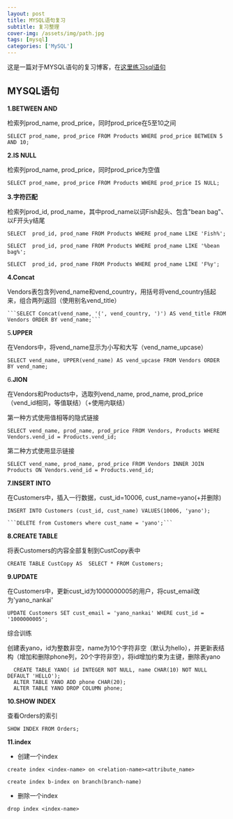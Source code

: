 ```yaml
---
layout: post
title: MYSQL语句复习
subtitle: 复习整理
cover-img: /assets/img/path.jpg
tags: [mysql]
categories: ['MySQL']
---
```


这是一篇对于MYSQL语句的复习博客，在[这里练习sql语句](https://www.sql-ex.ru/learn_exercises.php#answer_ref)

## MYSQL语句


**1.BETWEEN AND**


 检索列prod_name, prod_price，同时prod_price在5至10之间


  ```SELECT prod_name, prod_price FROM Products WHERE prod_price BETWEEN 5 AND 10;```


**2.IS NULL**


 检索列prod_name, prod_price，同时prod_price为空值


   ```SELECT prod_name, prod_price FROM Products WHERE prod_price IS NULL;```


**3.字符匹配**


 检索列prod_id, prod_name，其中prod_name以词Fish起头、包含"bean bag"、以F开头y结尾


  ```SELECT  prod_id, prod_name FROM Products WHERE prod_name LIKE 'Fish%';```

  ```SELECT  prod_id, prod_name FROM Products WHERE prod_name LIKE '%bean bag%';```

  ```SELECT  prod_id, prod_name FROM Products WHERE prod_name LIKE 'F%y';```



**4.Concat**


   Vendors表包含列vend_name和vend_country，用括号将vend_country括起来，组合两列返回（使用别名vend_title）


    ```SELECT Concat(vend_name, '(', vend_country, ')') AS vend_title FROM Vendors ORDER BY vend_name;```


5.**UPPER**


  在Vendors中，将vend_name显示为小写和大写（vend_name_upcase）


  ```SELECT vend_name, UPPER(vend_name) AS vend_upcase FROM Vendors ORDER BY vend_name;```


6.**JION**


  在Vendors和Products中，选取列vend_name, prod_name, prod_price（vend_id相同，等值联结）（+使用内联结）


  第一种方式使用值相等的隐式链接


  ```SELECT vend_name, prod_name, prod_price FROM Vendors, Products WHERE Vendors.vend_id = Products.vend_id;```


  第二种方式使用显示链接


  ```SELECT vend_name, prod_name, prod_price FROM Vendors INNER JOIN Products ON Vendors.vend_id = Products.vend_id;```


**7.INSERT INTO**


   在Customers中，插入一行数据，cust_id=10006, cust_name=yano(+并删除)


   ```INSERT INTO Customers (cust_id, cust_name) VALUES(10006, 'yano');```


    ```DELETE from Customers where cust_name = 'yano';```
 
 
 **8.CREATE TABLE**
 
 
   将表Customers的内容全部复制到CustCopy表中


   ```CREATE TABLE CustCopy AS  SELECT * FROM Customers;```
 
 
**9.UPDATE**
 
 
   在Customers中，更新cust_id为1000000005的用户，将cust_email改为'yano_nankai'


  ```UPDATE Customers SET cust_email = 'yano_nankai' WHERE cust_id = '1000000005';```


  综合训练


  创建表yano，id为整数非空，name为10个字符非空（默认为hello），并更新表结构（增加和删除phone列，20个字符非空），将id增加约束为主键，删除表yano


  ```
    CREATE TABLE YANO( id INTEGER NOT NULL, name CHAR(10) NOT NULL DEFAULT 'HELLO');
    ALTER TABLE YANO ADD phone CHAR(20);
    ALTER TABLE YANO DROP COLUMN phone;
  ```


**10.SHOW INDEX**


  查看Orders的索引


  ```SHOW INDEX FROM Orders;```



**11.index**

 * 创建一个index
 
  ```create index <index-name> on <relation-name><attribute_name>```


  ```create index b-index on branch(branch-name)```
  
  
* 删除一个index


 ```drop index <index-name>```

